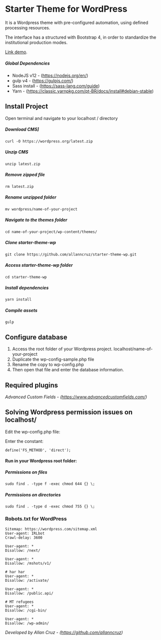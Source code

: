 # Starter Theme for WordPress
It is a Wordpress theme with pre-configured automation, using defined processing resources.

The interface has a structured with Bootstrap 4, in order to standardize the institutional production modes.

[Link demo](https://starterthemewp.allancruz.com.br/).


##### Global Dependencies

* NodeJS v12 - (https://nodejs.org/en/)
* gulp v4 - (https://gulpjs.com/)
* Sass install - (https://sass-lang.com/guide)
* Yarn - (https://classic.yarnpkg.com/pt-BR/docs/install#debian-stable)

## Install Project
Open terminal and navigate to your localhost / directory



##### Download CMS]
```
curl -O https://wordpress.org/latest.zip
```
##### Unzip CMS
```
unzip latest.zip
```
##### Remove zipped file
```
rm latest.zip
```
##### Rename unzipped folder
```
mv wordpress/name-of-your-project
```
##### Navigate to the themes folder
```
cd name-of-your-project/wp-content/themes/
```
##### Clone starter-theme-wp
```
git clone https://github.com/allanncruz/starter-theme-wp.git
```
##### Access starter-theme-wp folder
```
cd starter-theme-wp
```
##### Install dependencies
```
yarn install
```
##### Compile assets
```
gulp
```

## Configure database
1. Access the root folder of your Wordpress project. localhost/name-of-your-project
2. Duplicate the wp-config-sample.php file
3. Rename the copy to wp-config.php
4. Then open that file and enter the database information.


## Required plugins
*Advanced Custom Fields - (https://www.advancedcustomfields.com/)*

## Solving Wordpress permission issues on localhost/
  
Edit the wp-config.php file:

Enter the constant:
```
define('FS_METHOD', 'direct');
```

#### Run in your Wordpress root folder:
##### Permissions on files
``` 
sudo find . -type f -exec chmod 644 {} \;
``` 
##### Permissions on directories
``` 
sudo find . -type d -exec chmod 755 {} \;
``` 

### Robots.txt for WordPress

``` 
Sitemap: https://wordpress.com/sitemap.xml
User-agent: IRLbot
Crawl-delay: 3600

User-agent: *
Disallow: /next/

User-agent: *
Disallow: /mshots/v1/

# har har
User-agent: *
Disallow: /activate/

User-agent: *
Disallow: /public.api/

# MT refugees
User-agent: *
Disallow: /cgi-bin/

User-agent: *
Disallow: /wp-admin/
``` 
*Developed by Allan Cruz - (https://github.com/allanncruz)*
